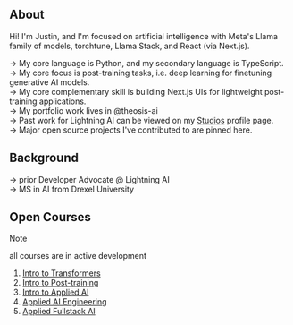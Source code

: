 ## About
Hi! I'm Justin, and I'm focused on artificial intelligence with Meta's Llama family of models, torchtune, Llama Stack, and React (via Next.js). 

→ My core language is Python, and my secondary language is TypeScript. <br/>
→ My core focus is post-training tasks, i.e. deep learning for finetuning generative AI models. <br/>
→ My core complementary skill is building Next.js UIs for lightweight post-training applications. <br/>
→ My portfolio work lives in <a href="https://github.com/theosis-ai" style="text-decoration: none">@theosis-ai</a> <br/>
→ Past work for Lightning AI can be viewed on my [Studios](https://lightning.ai/justin) profile page. <br/>
→ Major open source projects I've contributed to are pinned here.

## Background

→ prior Developer Advocate @ Lightning AI <br/>
→ MS in AI from Drexel University

## Open Courses

> [!NOTE]
> all courses are in active development

1. [Intro to Transformers](https://github.com/jxtngx/transformers-cookbook)
2. [Intro to Post-training](https://github.com/jxtngx/intro-to-post-training)
3. [Intro to Applied AI](https://github.com/jxtngx/intro-to-applied-ai)
4. [Applied AI Engineering](https://github.com/jxtngx/applied-ai-engineering)
5. [Applied Fullstack AI](https://github.com/jxtngx/applied-fullstack-ai)
